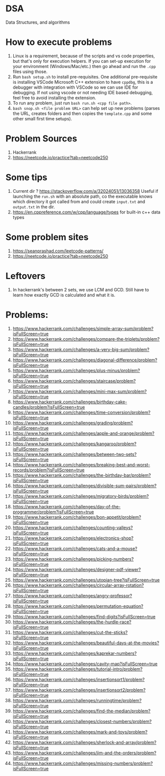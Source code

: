 # DSA
Data Structures, and algorithms

# How to execute problems
1. Linux is a requirement, because of the scripts and vs code properties, but that's only for execution helpers. If you can set-up execution for your environment (Windows/Mac/etc.) then go ahead and run the `.cpp` files using those.
2. Run `bash setup.sh` to install pre-requisites. One additional pre-requisite is installing VSCode Microsoft C++ extension to have `cppdbg`, this is a debugger with integration with VSCode so we can use IDE for debugging. If not using vscode or not needing IDE based debugging, feel free to avoid installing the extension.
3. To run any problem, just run `bash run.sh <cpp file path>`. 
4. `bash snop.sh <file problem URL>` can help set up new problems (parses the URL, creates folders and then copies the `template.cpp` and some other small first time setups).

# Problem Sources
1. Hackerrank
2. https://neetcode.io/practice?tab=neetcode250

# Some tips
1. Current dir ? https://stackoverflow.com/a/32024051/13036358 Useful if launching the ``run.sh`` with an absolute path, co the executable knows which directory it got called from and could create `input.txt` and `output.txt` in the dir.
2. https://en.cppreference.com/w/cpp/language/types for built-in c++ data types

# Some problem sites
1. https://seanprashad.com/leetcode-patterns/
2. https://neetcode.io/practice?tab=neetcode250

# Leftovers
1. In hackerrank's between 2 sets, we use LCM and GCD. Still have to learn how exactly GCD is calculated and what it is.

# Problems:
1. https://www.hackerrank.com/challenges/simple-array-sum/problem?isFullScreen=true
2. https://www.hackerrank.com/challenges/compare-the-triplets/problem?isFullScreen=true
3. https://www.hackerrank.com/challenges/a-very-big-sum/problem?isFullScreen=true
4. https://www.hackerrank.com/challenges/diagonal-difference/problem?isFullScreen=true
5. https://www.hackerrank.com/challenges/plus-minus/problem?isFullScreen=true
6. https://www.hackerrank.com/challenges/staircase/problem?isFullScreen=true
7. https://www.hackerrank.com/challenges/mini-max-sum/problem?isFullScreen=true
8. https://www.hackerrank.com/challenges/birthday-cake-candles/problem?isFullScreen=true
9. https://www.hackerrank.com/challenges/time-conversion/problem?isFullScreen=true
10. https://www.hackerrank.com/challenges/grading/problem?isFullScreen=true
11. https://www.hackerrank.com/challenges/apple-and-orange/problem?isFullScreen=true
12. https://www.hackerrank.com/challenges/kangaroo/problem?isFullScreen=true
13. https://www.hackerrank.com/challenges/between-two-sets?isFullScreen=true
14. https://www.hackerrank.com/challenges/breaking-best-and-worst-records/problem?isFullScreen=true
15. https://www.hackerrank.com/challenges/the-birthday-bar/problem?isFullScreen=true
16. https://www.hackerrank.com/challenges/divisible-sum-pairs/problem?isFullScreen=true
17. https://www.hackerrank.com/challenges/migratory-birds/problem?isFullScreen=true
18. https://www.hackerrank.com/challenges/day-of-the-programmer/problem?isFullScreen=true
19. https://www.hackerrank.com/challenges/bon-appetit/problem?isFullScreen=true
20. https://www.hackerrank.com/challenges/counting-valleys?isFullScreen=true
21. https://www.hackerrank.com/challenges/electronics-shop?isFullScreen=true
22. https://www.hackerrank.com/challenges/cats-and-a-mouse?isFullScreen=true
23. https://www.hackerrank.com/challenges/picking-numbers?isFullScreen=true
24. https://www.hackerrank.com/challenges/designer-pdf-viewer?isFullScreen=true
25. https://www.hackerrank.com/challenges/utopian-tree?isFullScreen=true
26. https://www.hackerrank.com/challenges/circular-array-rotation?isFullScreen=true
27. https://www.hackerrank.com/challenges/angry-professor?isFullScreen=true
28. https://www.hackerrank.com/challenges/permutation-equation?isFullScreen=true
29. https://www.hackerrank.com/challenges/find-digits?isFullScreen=true
30. https://www.hackerrank.com/challenges/the-hurdle-race?isFullScreen=true
31. https://www.hackerrank.com/challenges/cut-the-sticks?isFullScreen=true
32. https://www.hackerrank.com/challenges/beautiful-days-at-the-movies?isFullScreen=true
33. https://www.hackerrank.com/challenges/kaprekar-numbers?isFullScreen=true
34. https://www.hackerrank.com/challenges/cavity-map?isFullScreen=true
35. https://www.hackerrank.com/challenges/tutorial-intro/problem?isFullScreen=true
36. https://www.hackerrank.com/challenges/insertionsort1/problem?isFullScreen=true
37. https://www.hackerrank.com/challenges/insertionsort2/problem?isFullScreen=true
38. https://www.hackerrank.com/challenges/runningtime/problem?isFullScreen=true
39. https://www.hackerrank.com/challenges/find-the-median/problem?isFullScreen=true
40. https://www.hackerrank.com/challenges/closest-numbers/problem?isFullScreen=true
41. https://www.hackerrank.com/challenges/mark-and-toys/problem?isFullScreen=true
42. https://www.hackerrank.com/challenges/sherlock-and-array/problem?isFullScreen=true
43. https://www.hackerrank.com/challenges/jim-and-the-orders/problem?isFullScreen=true
44. https://www.hackerrank.com/challenges/missing-numbers/problem?isFullScreen=true

